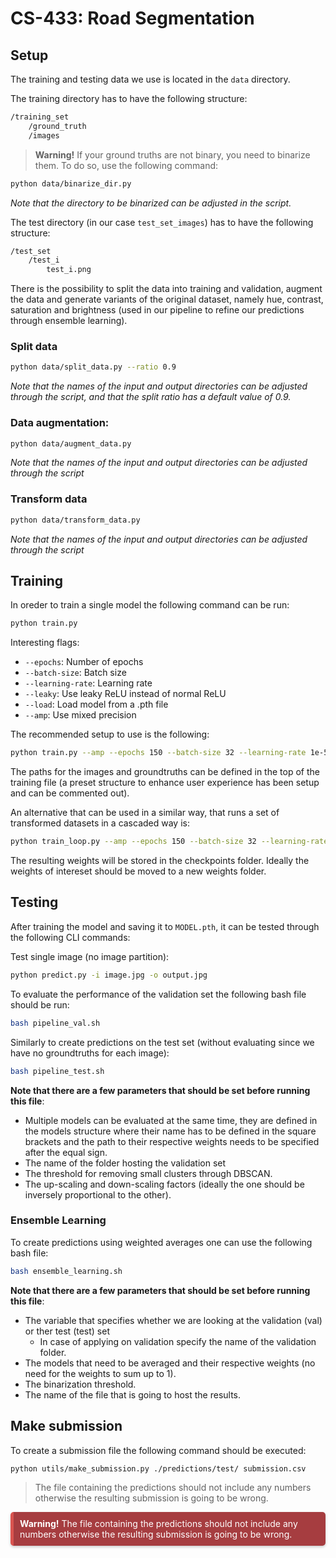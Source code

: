 #  CS-433: Road Segmentation

## Setup

The training and testing data we use is located in the `data` directory. 

The training directory has to have the following structure:
```bash
/training_set
    /ground_truth
    /images
```

>**Warning!** If your ground truths are not binary, you need to binarize them. To do so, use the following command:
```bash 
python data/binarize_dir.py
```
_Note that the directory to be binarized can be adjusted in the script._




The test directory (in our case `test_set_images`) has to have the following structure:
```bash
/test_set
    /test_i
        test_i.png
```



There is the possibility to split the data into training and validation, augment the data and generate variants of the original dataset, namely hue, contrast, saturation and brightness (used in our pipeline to refine our predictions through ensemble learning).

### Split data
```bash
python data/split_data.py --ratio 0.9
```
_Note that the names of the input and output directories can be adjusted through the script, and that the split ratio has a default value of 0.9._

### Data augmentation:
```bash
python data/augment_data.py
```
_Note that the names of the input and output directories can be adjusted through the script_

### Transform data
```bash
python data/transform_data.py
```
_Note that the names of the input and output directories can be adjusted through the script_

## Training

In oreder to train a single model the following command can be run:
```bash
python train.py 
```
Interesting flags:
- `--epochs`: Number of epochs
- `--batch-size`: Batch size
- `--learning-rate`: Learning rate
- `--leaky`: Use leaky ReLU instead of normal ReLU
- `--load`: Load model from a .pth file
- `--amp`: Use mixed precision

The recommended setup to use is the following:
```bash
python train.py --amp --epochs 150 --batch-size 32 --learning-rate 1e-5 
```
The paths for the images and groundtruths can be defined in the top of the training file (a preset structure to enhance user experience has been setup and can be commented out).

An alternative that can be used in a similar way, that runs a set of transformed datasets in a cascaded way is:
```bash
python train_loop.py --amp --epochs 150 --batch-size 32 --learning-rate 1e-5 
```

The resulting weights will be stored in the checkpoints folder. Ideally the weights of intereset should be moved to a new weights folder.

## Testing

After training the model and saving it to `MODEL.pth`, it can be tested through the following CLI commands:

Test single image (no image partition):
```bash
python predict.py -i image.jpg -o output.jpg
```

To evaluate the performance of the validation set the following bash file should be run:
```bash
bash pipeline_val.sh
```
Similarly to create predictions on the test set (without evaluating since we have no groundtruths for each image):
```bash
bash pipeline_test.sh
```
**Note that there are a few parameters that should be set before running this file**:
-  Multiple models can be evaluated at the same time, they are defined in the models structure where their name has to be defined in the square brackets and the path to their respective weights needs to be specified after the equal sign.
- The name of the folder hosting the validation set
- The threshold for removing small clusters through DBSCAN.
- The up-scaling and down-scaling factors (ideally the one should be inversely proportional to the other).

### Ensemble Learning

To create predictions using weighted averages one can use the following bash file:
```bash
bash ensemble_learning.sh 
```
**Note that there are a few parameters that should be set before running this file**:
- The variable that specifies whether we are looking at the validation (val) or ther test (test) set
    - In case of applying on validation specify the name of the validation folder.
- The models that need to be averaged and their respective weights (no need for the weights to sum up to 1).
- The binarization threshold.
- The name of the file that is going to host the results.

## Make submission

To create a submission file the following command should be executed:
```bash
python utils/make_submission.py ./predictions/test/ submission.csv
```

> The file containing the predictions should not include any numbers otherwise the resulting submission is going to be wrong.
<div style="background-color:#a63d40; color:#ffffff; border-left: 5px solid #d9534f; padding: 10px; margin: 10px 0; border-radius: 5px; box-shadow: 0 2px 4px rgba(0,0,0,0.2);">
    <strong style="font-size: 1em;">Warning!</strong> The file containing the predictions should not include any numbers otherwise the resulting submission is going to be wrong.
</div>
